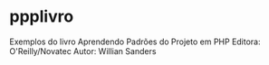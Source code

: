 ppplivro
========

Exemplos do livro Aprendendo Padrões do Projeto em PHP
Editora: O'Reilly/Novatec
Autor: Willian Sanders